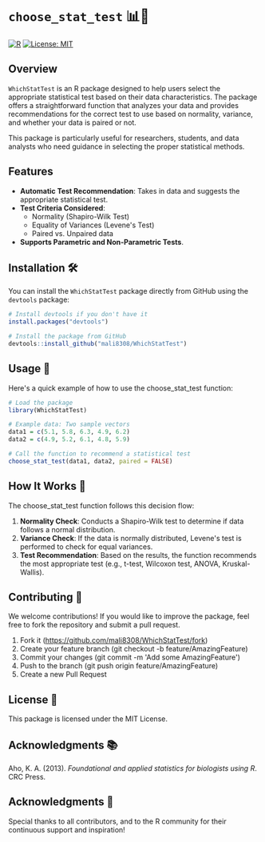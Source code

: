 # `choose_stat_test` 📊🧠

[![R](https://img.shields.io/badge/R-%3E%3D%203.5.0-blue)](https://www.r-project.org/)
[![License: MIT](https://img.shields.io/badge/License-MIT-green.svg)](https://opensource.org/licenses/MIT)

## Overview

`WhichStatTest` is an R package designed to help users select the appropriate statistical test based on their data characteristics. The package offers a straightforward function that analyzes your data and provides recommendations for the correct test to use based on normality, variance, and whether your data is paired or not.

This package is particularly useful for researchers, students, and data analysts who need guidance in selecting the proper statistical methods.

## Features

- **Automatic Test Recommendation**: Takes in data and suggests the appropriate statistical test.
- **Test Criteria Considered**:
  - Normality (Shapiro-Wilk Test)
  - Equality of Variances (Levene's Test)
  - Paired vs. Unpaired data
- **Supports Parametric and Non-Parametric Tests**.

## Installation 🛠️

You can install the `WhichStatTest` package directly from GitHub using the `devtools` package:

```r
# Install devtools if you don't have it
install.packages("devtools")

# Install the package from GitHub
devtools::install_github("mali8308/WhichStatTest")
```

## Usage 🚀

Here's a quick example of how to use the choose_stat_test function:

```r
# Load the package
library(WhichStatTest)

# Example data: Two sample vectors
data1 = c(5.1, 5.8, 6.3, 4.9, 6.2)
data2 = c(4.9, 5.2, 6.1, 4.8, 5.9)

# Call the function to recommend a statistical test
choose_stat_test(data1, data2, paired = FALSE)
```

## How It Works 🧠

The choose_stat_test function follows this decision flow:

1. **Normality Check**: Conducts a Shapiro-Wilk test to determine if data follows a normal distribution.
2. **Variance Check**: If the data is normally distributed, Levene's test is performed to check for equal variances.
3. **Test Recommendation**: Based on the results, the function recommends the most appropriate test (e.g., t-test, Wilcoxon test, ANOVA, Kruskal-Wallis).

## Contributing 🤝

We welcome contributions! If you would like to improve the package, feel free to fork the repository and submit a pull request.

1. Fork it (https://github.com/mali8308/WhichStatTest/fork)
2. Create your feature branch (git checkout -b feature/AmazingFeature)
3. Commit your changes (git commit -m 'Add some AmazingFeature')
4. Push to the branch (git push origin feature/AmazingFeature)
5. Create a new Pull Request

## License 📝

This package is licensed under the MIT License. 

## Acknowledgments 📚

Aho, K. A. (2013). _Foundational and applied statistics for biologists using R_. CRC Press.

## Acknowledgments 🙏

Special thanks to all contributors, and to the R community for their continuous support and inspiration!
